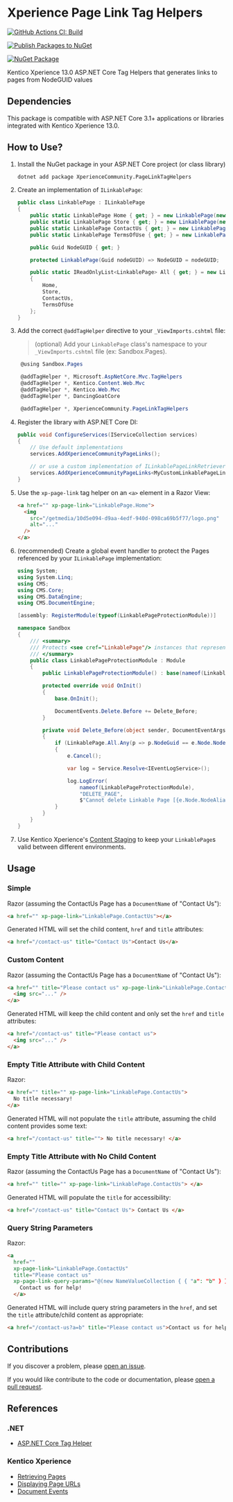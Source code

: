 # Xperience Page Link Tag Helpers

[![GitHub Actions CI: Build](https://github.com/wiredviews/xperience-page-link-tag-helpers/actions/workflows/ci.yml/badge.svg?branch=main)](https://github.com/wiredviews/xperience-page-link-tag-helpers/actions/workflows/ci.yml)

[![Publish Packages to NuGet](https://github.com/wiredviews/xperience-page-link-tag-helpers/actions/workflows/publish.yml/badge.svg?branch=main)](https://github.com/wiredviews/xperience-page-link-tag-helpers/actions/workflows/publish.yml)

[![NuGet Package](https://img.shields.io/nuget/v/XperienceCommunity.PageLinkTagHelpers.svg)](https://www.nuget.org/packages/XperienceCommunity.PageLinkTagHelpers)

Kentico Xperience 13.0 ASP.NET Core Tag Helpers that generates links to pages from NodeGUID values

## Dependencies

This package is compatible with ASP.NET Core 3.1+ applications or libraries integrated with Kentico Xperience 13.0.

## How to Use?

1. Install the NuGet package in your ASP.NET Core project (or class library)

   ```bash
   dotnet add package XperienceCommunity.PageLinkTagHelpers
   ```

1. Create an implementation of `ILinkablePage`:

   ```csharp
   public class LinkablePage : ILinkablePage
   {
       public static LinkablePage Home { get; } = new LinkablePage(new Guid("..."));
       public static LinkablePage Store { get; } = new LinkablePage(new Guid("..."));
       public static LinkablePage ContactUs { get; } = new LinkablePage(new Guid("..."));
       public static LinkablePage TermsOfUse { get; } = new LinkablePage(new Guid("..."));

       public Guid NodeGUID { get; }

       protected LinkablePage(Guid nodeGUID) => NodeGUID = nodeGUID;

       public static IReadOnlyList<LinkablePage> All { get; } = new List<LinkablePage>
       {
           Home,
           Store,
           ContactUs,
           TermsOfUse
       };
   }
   ```

1. Add the correct `@addTagHelper` directive to your `_ViewImports.cshtml` file:

   > (optional) Add your `LinkablePage` class's namespace to your `_ViewImports.cshtml` file (ex: Sandbox.Pages).

   ```csharp
    @using Sandbox.Pages

    @addTagHelper *, Microsoft.AspNetCore.Mvc.TagHelpers
    @addTagHelper *, Kentico.Content.Web.Mvc
    @addTagHelper *, Kentico.Web.Mvc
    @addTagHelper *, DancingGoatCore

    @addTagHelper *, XperienceCommunity.PageLinkTagHelpers
   ```

1. Register the library with ASP.NET Core DI:

   ```csharp
   public void ConfigureServices(IServiceCollection services)
   {
       // Use default implementations
       services.AddXperienceCommunityPageLinks();

       // or use a custom implementation of ILinkablePageLinkRetriever
       services.AddXperienceCommunityPageLinks<MyCustomLinkablePageLinkRetriever>();
   }
   ```

1. Use the `xp-page-link` tag helper on an `<a>` element in a Razor View:

   ```html
   <a href="" xp-page-link="LinkablePage.Home">
     <img
       src="/getmedia/10d5e094-d9aa-4edf-940d-098ca69b5f77/logo.png"
       alt="..."
     />
   </a>
   ```

1. (recommended) Create a global event handler to protect the Pages referenced by your `ILinkablePage` implementation:

   ```csharp
   using System;
   using System.Linq;
   using CMS;
   using CMS.Core;
   using CMS.DataEngine;
   using CMS.DocumentEngine;

   [assembly: RegisterModule(typeof(LinkablePageProtectionModule))]

   namespace Sandbox
   {
       /// <summary>
       /// Protects <see cref="LinkablePage"/> instances that represent Pages in the content tree with hard coded <see cref="TreeNode.NodeGUID"/> values.
       /// </summary>
       public class LinkablePageProtectionModule : Module
       {
           public LinkablePageProtectionModule() : base(nameof(LinkablePageProtectionModule)) { }

           protected override void OnInit()
           {
               base.OnInit();

               DocumentEvents.Delete.Before += Delete_Before;
           }

           private void Delete_Before(object sender, DocumentEventArgs e)
           {
               if (LinkablePage.All.Any(p => p.NodeGuid == e.Node.NodeGUID))
               {
                   e.Cancel();

                   var log = Service.Resolve<IEventLogService>();

                   log.LogError(
                       nameof(LinkablePageProtectionModule),
                       "DELETE_PAGE",
                       $"Cannot delete Linkable Page [{e.Node.NodeAliasPath}], as it might be in use. Please first remove the Linkable Page in the application code and re-deploy the application.");
               }
           }
       }
   }
   ```

1. Use Kentico Xperience's [Content Staging](https://docs.xperience.io/deploying-websites/content-staging) to keep your `LinkablePage`s valid between different environments.

## Usage

### Simple

Razor (assuming the ContactUs Page has a `DocumentName` of "Contact Us"):

```html
<a href="" xp-page-link="LinkablePage.ContactUs"></a>
```

Generated HTML will set the child content, `href` and `title` attributes:

```html
<a href="/contact-us" title="Contact Us">Contact Us</a>
```

### Custom Content

Razor (assuming the ContactUs Page has a `DocumentName` of "Contact Us"):

```html
<a href="" title="Please contact us" xp-page-link="LinkablePage.ContactUs">
  <img src="..." />
</a>
```

Generated HTML will keep the child content and only set the `href` and `title` attributes:

```html
<a href="/contact-us" title="Please contact us">
  <img src="..." />
</a>
```

### Empty Title Attribute with Child Content

Razor:

```html
<a href="" title="" xp-page-link="LinkablePage.ContactUs">
  No title necessary!
</a>
```

Generated HTML will not populate the `title` attribute, assuming the child content provides some text:

```html
<a href="/contact-us" title=""> No title necessary! </a>
```

### Empty Title Attribute with No Child Content

Razor (assuming the ContactUs Page has a `DocumentName` of "Contact Us"):

```html
<a href="" title="" xp-page-link="LinkablePage.ContactUs"> </a>
```

Generated HTML will populate the `title` for accessibility:

```html
<a href="/contact-us" title="Contact Us"> Contact Us </a>
```

### Query String Parameters

Razor:

```html
<a
  href=""
  xp-page-link="LinkablePage.ContactUs"
  title="Please contact us"
  xp-page-link-query-params="@(new NameValueCollection { { "a": "b" } })">
    Contact us for help!
  </a>
```

Generated HTML will include query string parameters in the `href`, and set the `title` attribute/child content as appropriate:

```html
<a href="/contact-us?a=b" title="Please contact us">Contact us for help!</a>
```

## Contributions

If you discover a problem, please [open an issue](https://github.com/wiredviews/xperience-page-link-tag-helpers/issues/new).

If you would like contribute to the code or documentation, please [open a pull request](https://github.com/wiredviews/xperience-page-link-tag-helpers/compare).

## References

### .NET

- [ASP.NET Core Tag Helper](https://docs.microsoft.com/en-US/aspnet/core/mvc/views/tag-helpers/intro?view=aspnetcore-6.0)

### Kentico Xperience

- [Retrieving Pages](https://docs.xperience.io/custom-development/working-with-pages-in-the-api#WorkingwithpagesintheAPI-Retrievingpagesonthelivesite)
- [Displaying Page URLs](https://docs.xperience.io/developing-websites/retrieving-content/displaying-page-content#Displayingpagecontent-GettingpageURLs)
- [Document Events](https://docs.xperience.io/custom-development/handling-global-events/reference-global-system-events#ReferenceGlobalsystemevents-DocumentEvents)
